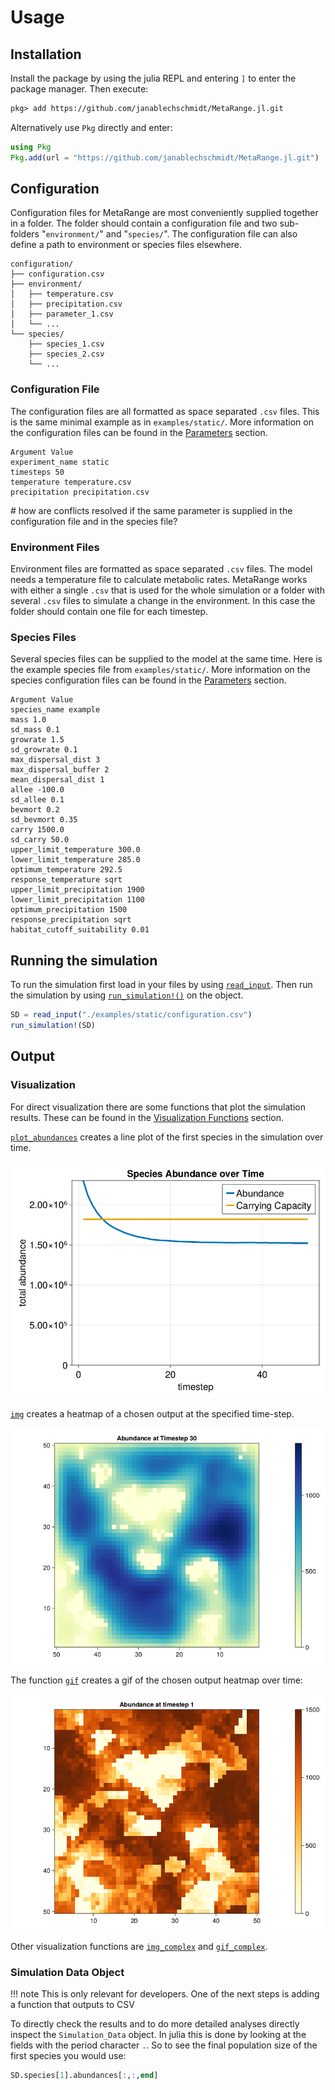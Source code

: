 # Usage

## Installation

Install the package by using the julia REPL and entering `]` to enter the package manager.
Then execute:  

```txt
pkg> add https://github.com/janablechschmidt/MetaRange.jl.git
```

Alternatively use `Pkg` directly and enter:

```julia
using Pkg
Pkg.add(url = "https://github.com/janablechschmidt/MetaRange.jl.git")
```

## Configuration

Configuration files for MetaRange are most conveniently supplied together in a folder.
The folder should contain a configuration file and two sub-folders "`environment/`" and "`species/`". The configuration file can also define a path to environment or species files elsewhere.

```text
configuration/
├── configuration.csv
├── environment/
│   ├── temperature.csv
│   ├── precipitation.csv
│   ├── parameter_1.csv
│   └── ...
└── species/
    ├── species_1.csv
    ├── species_2.csv
    └── ...
```

### Configuration File

The configuration files are all formatted as space separated `.csv` files. This is the same minimal example as in
`examples/static/`. More information on the configuration files can be found in the [Parameters](@ref) section.  

```text
Argument Value
experiment_name static
timesteps 50
temperature temperature.csv
precipitation precipitation.csv
```

\# how are conflicts resolved if the same parameter is supplied in the configuration file and in the species file?

### Environment Files

Environment files are formatted as space separated `.csv` files. The model needs a temperature file to calculate metabolic rates. MetaRange works with either a single `.csv` that is used for the whole simulation or a folder with several `.csv` files to simulate a change in the environment. In this case the folder should contain one file for each timestep.

### Species Files

Several species files can be supplied to the model at the same time. Here is the example species file from `examples/static/`. More information on the species configuration files can be found in the [Parameters](@ref) section.

```text
Argument Value
species_name example
mass 1.0
sd_mass 0.1
growrate 1.5
sd_growrate 0.1
max_dispersal_dist 3
max_dispersal_buffer 2
mean_dispersal_dist 1
allee -100.0
sd_allee 0.1
bevmort 0.2
sd_bevmort 0.35
carry 1500.0
sd_carry 50.0
upper_limit_temperature 300.0
lower_limit_temperature 285.0
optimum_temperature 292.5
response_temperature sqrt
upper_limit_precipitation 1900
lower_limit_precipitation 1100
optimum_precipitation 1500
response_precipitation sqrt
habitat_cutoff_suitability 0.01
```

## Running the simulation

To run the simulation first load in your files by using [`read_input`](@ref).
Then run the simulation by using [`run_simulation!()`](@ref) on the object.  

```julia
SD = read_input("./examples/static/configuration.csv")
run_simulation!(SD)
```

## Output

### Visualization

For direct visualization there are some functions that plot the simulation results. These can be found in the [Visualization Functions](@ref) section.  

[`plot_abundances`](@ref) creates a line plot of the first species in the simulation over time.  

![Abundance over time in a static landscape](./img/plot_abundances.png)  

[`img`](@ref) creates a heatmap of a chosen output at the specified time-step.  

![Abundance plot in a static landscape.](./img/image_abundances.png)  

The function [`gif`](@ref) creates a gif of the chosen output heatmap over time:  

![Abundance plot in a static landscape.](./img/static_abundances.gif)  

Other visualization functions are [`img_complex`](@ref) and [`gif_complex`](@ref).

### Simulation Data Object

!!! note
    This is only relevant for developers. One of the next steps is adding a function that outputs to CSV

To directly check the results and to do more detailed analyses directly inspect the `Simulation_Data` object. In julia this is done by looking at the fields with the period character `.`. So to see the final population size of the first species you would use:

```julia
SD.species[1].abundances[:,:,end]
```  
